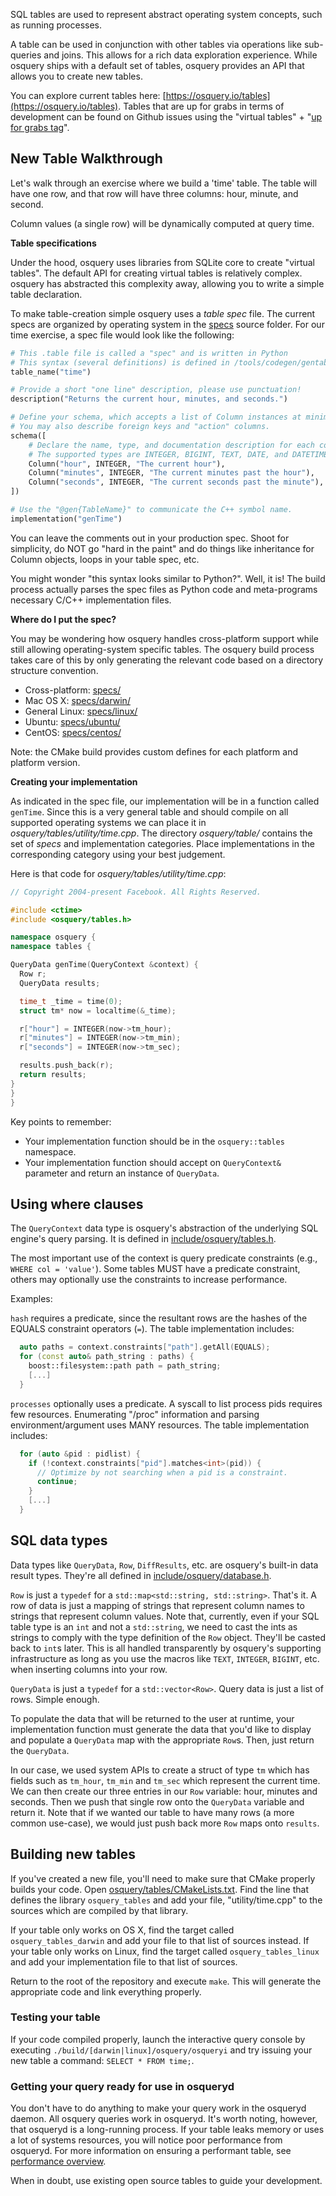 SQL tables are used to represent abstract operating system concepts, such as running processes.

A table can be used in conjunction with other tables via operations like sub-queries and joins. This allows for a rich data exploration experience. While osquery ships with a default set of tables, osquery provides an API that allows you to create new tables.

You can explore current tables here: [https://osquery.io/tables](https://osquery.io/tables). Tables that are up for grabs in terms of development can be found on Github issues using the "virtual tables" + "[up for grabs tag](https://github.com/facebook/osquery/issues?q=is%3Aopen+is%3Aissue+label%3A%22virtual+tables%22)".

## New Table Walkthrough

Let's walk through an exercise where we build a 'time' table. The table will have one row, and that row will have three columns: hour, minute, and second.

Column values (a single row) will be dynamically computed at query time.

**Table specifications**

Under the hood, osquery uses libraries from SQLite core to create "virtual tables". The default API for creating virtual tables is relatively complex. osquery has abstracted this complexity away, allowing you to write a simple table declaration.

To make table-creation simple osquery uses a *table spec* file.
The current specs are organized by operating system in the [specs](https://github.com/facebook/osquery/tree/master/specs) source folder.
For our time exercise, a spec file would look like the following:

```python
# This .table file is called a "spec" and is written in Python
# This syntax (several definitions) is defined in /tools/codegen/gentable/py.
table_name("time")

# Provide a short "one line" description, please use punctuation!
description("Returns the current hour, minutes, and seconds.")

# Define your schema, which accepts a list of Column instances at minimum.
# You may also describe foreign keys and "action" columns.
schema([
    # Declare the name, type, and documentation description for each column.
    # The supported types are INTEGER, BIGINT, TEXT, DATE, and DATETIME.
    Column("hour", INTEGER, "The current hour"),
    Column("minutes", INTEGER, "The current minutes past the hour"),
    Column("seconds", INTEGER, "The current seconds past the minute"),
])

# Use the "@gen{TableName}" to communicate the C++ symbol name.
implementation("genTime")
```

You can leave the comments out in your production spec. Shoot for simplicity, do NOT go "hard in the paint" and do things like inheritance for Column objects, loops in your table spec, etc.

You might wonder "this syntax looks similar to Python?". Well, it is! The build process actually parses the spec files as Python code and meta-programs necessary C/C++ implementation files.

**Where do I put the spec?**

You may be wondering how osquery handles cross-platform support while still allowing operating-system specific tables. The osquery build process takes care of this by only generating the relevant code based on a directory structure convention.

- Cross-platform: [specs/](https://github.com/facebook/osquery/tree/master/specs/)
- Mac OS X: [specs/darwin/](https://github.com/facebook/osquery/tree/master/specs/darwin)
- General Linux: [specs/linux/](https://github.com/facebook/osquery/tree/master/specs/linux)
- Ubuntu: [specs/ubuntu/](https://github.com/facebook/osquery/tree/master/specs/ubuntu)
- CentOS: [specs/centos/](https://github.com/facebook/osquery/tree/master/specs/centos)

Note: the CMake build provides custom defines for each platform and platform version.

**Creating your implementation**

As indicated in the spec file, our implementation will be in a function called `genTime`. Since this is a very general table and should compile on all supported operating systems we can place it in *osquery/tables/utility/time.cpp*. The directory *osquery/table/* contains the set of *specs* and implementation categories. Place implementations in the corresponding category using your best judgement.

Here is that code for *osquery/tables/utility/time.cpp*:

```cpp
// Copyright 2004-present Facebook. All Rights Reserved.

#include <ctime>
#include <osquery/tables.h>

namespace osquery {
namespace tables {

QueryData genTime(QueryContext &context) {
  Row r;
  QueryData results;

  time_t _time = time(0);
  struct tm* now = localtime(&_time);

  r["hour"] = INTEGER(now->tm_hour);
  r["minutes"] = INTEGER(now->tm_min);
  r["seconds"] = INTEGER(now->tm_sec);

  results.push_back(r);
  return results;
}
}
}
```

Key points to remember:

- Your implementation function should be in the `osquery::tables` namespace.
- Your implementation function should accept on `QueryContext&` parameter and return an instance of `QueryData`.

## Using where clauses

The `QueryContext` data type is osquery's abstraction of the underlying SQL engine's query parsing. It is defined in [include/osquery/tables.h](https://github.com/facebook/osquery/blob/master/include/osquery/tables.h).

The most important use of the context is query predicate constraints (e.g., `WHERE col = 'value'`). Some tables MUST have a predicate constraint, others may optionally use the constraints to increase performance.

Examples:

`hash` requires a predicate, since the resultant rows are the hashes of the EQUALS constraint operators (`=`). The table implementation includes:
```cpp
  auto paths = context.constraints["path"].getAll(EQUALS);
  for (const auto& path_string : paths) {
    boost::filesystem::path path = path_string;
    [...]
  }
```

`processes` optionally uses a predicate. A syscall to list process pids requires few resources. Enumerating "/proc" information and parsing environment/argument uses MANY resources. The table implementation includes:
```cpp
  for (auto &pid : pidlist) {
    if (!context.constraints["pid"].matches<int>(pid)) {
      // Optimize by not searching when a pid is a constraint.
      continue;
    }
    [...]
  }
```

## SQL data types

Data types like `QueryData`, `Row`, `DiffResults`, etc. are osquery's built-in data result types. They're all defined in [include/osquery/database.h](https://github.com/facebook/osquery/blob/master/include/osquery/database.h).

`Row` is just a `typedef` for a `std::map<std::string, std::string>`. That's it. A row of data is just a mapping of strings that represent column names to strings that represent column values. Note that, currently, even if your SQL table type is an `int` and not a `std::string`, we need to cast the ints as strings to comply with the type definition of the `Row` object. They'll be casted back to `int`s later. This is all handled transparently by osquery's supporting infrastructure as long as you use the macros like `TEXT`, `INTEGER`, `BIGINT`, etc. when inserting columns into your row.

`QueryData` is just a `typedef` for a `std::vector<Row>`. Query data is just a list of rows. Simple enough.

To populate the data that will be returned to the user at runtime, your implementation function must generate the data that you'd like to display and populate a `QueryData` map with the appropriate `Row`s. Then, just return the `QueryData`.

In our case, we used system APIs to create a struct of type `tm` which has fields such as `tm_hour`, `tm_min` and `tm_sec` which represent the current time. We can then create our three entries in our `Row` variable: hour, minutes and seconds. Then we push that single row onto the `QueryData` variable and return it. Note that if we wanted our table to have many rows (a more common use-case), we would just push back more `Row` maps onto `results`.

## Building new tables

If you've created a new file, you'll need to make sure that CMake properly builds your code. Open [osquery/tables/CMakeLists.txt](https://github.com/facebook/osquery/blob/master/osquery/tables/CMakeLists.txt). Find the line that defines the library `osquery_tables` and add your file, "utility/time.cpp" to the sources which are compiled by that library.

If your table only works on OS X, find the target called `osquery_tables_darwin` and add your file to that list of sources instead. If your table only works on Linux, find the target called `osquery_tables_linux` and add your implementation file to that list of sources.

Return to the root of the repository and execute `make`. This will generate the appropriate code and link everything properly.

### Testing your table

If your code compiled properly, launch the interactive query console by executing `./build/[darwin|linux]/osquery/osqueryi` and try issuing your new table a command: `SELECT * FROM time;`.

### Getting your query ready for use in osqueryd

You don't have to do anything to make your query work in the osqueryd daemon. All osquery queries work in osqueryd. It's worth noting, however, that osqueryd is a long-running process. If your table leaks memory or uses a lot of systems resources, you will notice poor performance from osqueryd. For more information on ensuring a performant table, see [performance overview](../deployment/performance-safety.md).

When in doubt, use existing open source tables to guide your development.
